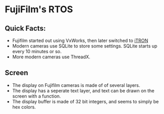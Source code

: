 # FujiFilm's RTOS

## Quick Facts:  
- Fujifilm started out using VxWorks, then later switched to [iTRON](https://en.wikipedia.org/wiki/ITRON_project)
- Modern cameras use SQLite to store some settings. SQLite starts up every 10 minutes or so.
- More modern cameras use ThreadX.

## Screen
- The display on Fujifilm cameras is made of of several layers.
- The display has a seperate text layer, and text can be drawn on the screen with a function.
- The display buffer is made of 32 bit integers, and seems to simply be hex colors.
